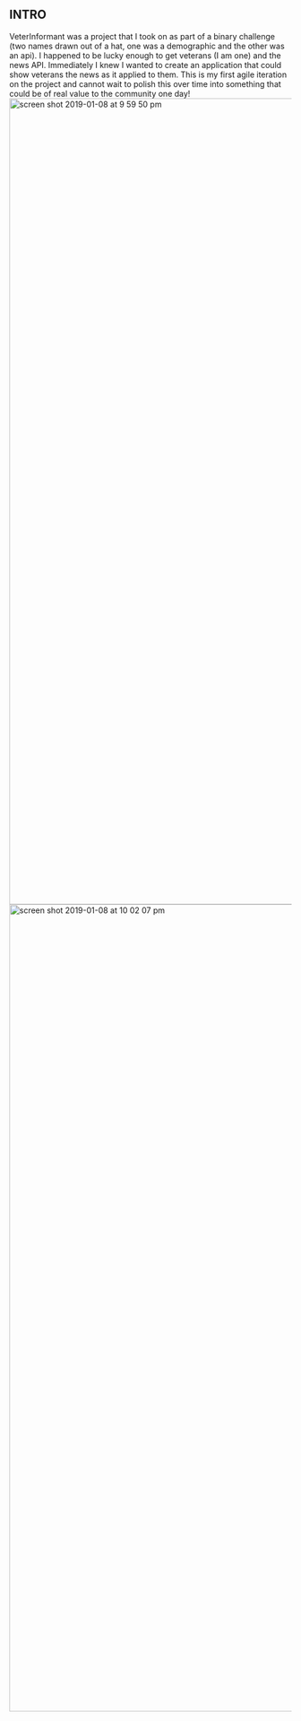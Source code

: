 ## INTRO

VeterInformant was a project that I took on as part of a binary challenge (two names drawn out of a hat, one was a demographic and the other was an api). I happened to be lucky enough to get veterans (I am one) and the news API. Immediately I knew I wanted to create an application that could show veterans the news as it applied to them. This is my first agile iteration on the project and cannot wait to polish this over time into something that could be of real value to the community one day!
<img width="1438" alt="screen shot 2019-01-08 at 9 59 50 pm" src="https://user-images.githubusercontent.com/40974490/50877896-37de1e00-1391-11e9-837d-e3950a5eb41c.png">
<img width="1440" alt="screen shot 2019-01-08 at 10 02 07 pm" src="https://user-images.githubusercontent.com/40974490/50877906-44627680-1391-11e9-90bb-5d4c3ec5d74c.png">

